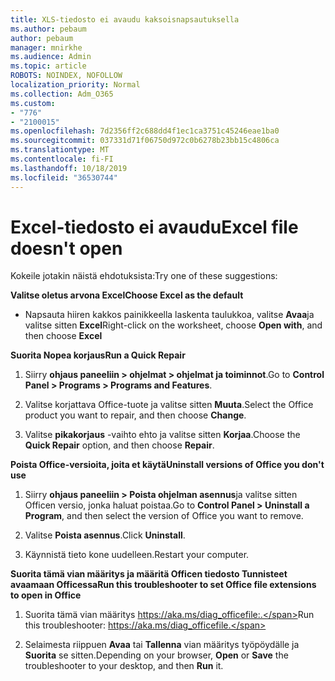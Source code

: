 ```yaml
---
title: XLS-tiedosto ei avaudu kaksoisnapsautuksella
ms.author: pebaum
author: pebaum
manager: mnirkhe
ms.audience: Admin
ms.topic: article
ROBOTS: NOINDEX, NOFOLLOW
localization_priority: Normal
ms.collection: Adm_O365
ms.custom:
- "776"
- "2100015"
ms.openlocfilehash: 7d2356ff2c688dd4f1ec1ca3751c45246eae1ba0
ms.sourcegitcommit: 037331d71f06750d972c0b6278b23bb15c4806ca
ms.translationtype: MT
ms.contentlocale: fi-FI
ms.lasthandoff: 10/18/2019
ms.locfileid: "36530744"
---
```

# <a name="excel-file-doesnt-open"></a><span data-ttu-id="a59d8-102">Excel-tiedosto ei avaudu</span><span class="sxs-lookup"><span data-stu-id="a59d8-102">Excel file doesn't open</span></span>

<span data-ttu-id="a59d8-103">Kokeile jotakin näistä ehdotuksista:</span><span class="sxs-lookup"><span data-stu-id="a59d8-103">Try one of these suggestions:</span></span>

<span data-ttu-id="a59d8-104">**Valitse oletus arvona Excel**</span><span class="sxs-lookup"><span data-stu-id="a59d8-104">**Choose Excel as the default**</span></span>

* <span data-ttu-id="a59d8-105">Napsauta hiiren kakkos painikkeella laskenta taulukkoa, valitse **Avaa**ja valitse sitten **Excel**</span><span class="sxs-lookup"><span data-stu-id="a59d8-105">Right-click on the worksheet, choose **Open with**, and then choose **Excel**</span></span>

<span data-ttu-id="a59d8-106">**Suorita Nopea korjaus**</span><span class="sxs-lookup"><span data-stu-id="a59d8-106">**Run a Quick Repair**</span></span>

1. <span data-ttu-id="a59d8-107">Siirry **ohjaus paneeliin > ohjelmat > ohjelmat ja toiminnot**.</span><span class="sxs-lookup"><span data-stu-id="a59d8-107">Go to **Control Panel > Programs > Programs and Features**.</span></span>

2. <span data-ttu-id="a59d8-108">Valitse korjattava Office-tuote ja valitse sitten **Muuta**.</span><span class="sxs-lookup"><span data-stu-id="a59d8-108">Select the Office product you want to repair, and then choose **Change**.</span></span>

3. <span data-ttu-id="a59d8-109">Valitse **pikakorjaus** -vaihto ehto ja valitse sitten **Korjaa**.</span><span class="sxs-lookup"><span data-stu-id="a59d8-109">Choose the **Quick Repair** option, and then choose **Repair**.</span></span>

<span data-ttu-id="a59d8-110">**Poista Office-versioita, joita et käytä**</span><span class="sxs-lookup"><span data-stu-id="a59d8-110">**Uninstall versions of Office you don't use**</span></span>

1. <span data-ttu-id="a59d8-111">Siirry **ohjaus paneeliin > Poista ohjelman asennus**ja valitse sitten Officen versio, jonka haluat poistaa.</span><span class="sxs-lookup"><span data-stu-id="a59d8-111">Go to **Control Panel > Uninstall a Program**, and then select the version of Office you want to remove.</span></span>

2. <span data-ttu-id="a59d8-112">Valitse **Poista asennus**.</span><span class="sxs-lookup"><span data-stu-id="a59d8-112">Click **Uninstall**.</span></span>

3. <span data-ttu-id="a59d8-113">Käynnistä tieto kone uudelleen.</span><span class="sxs-lookup"><span data-stu-id="a59d8-113">Restart your computer.</span></span>

<span data-ttu-id="a59d8-114">**Suorita tämä vian määritys ja määritä Officen tiedosto Tunnisteet avaamaan Officessa**</span><span class="sxs-lookup"><span data-stu-id="a59d8-114">**Run this troubleshooter to set Office file extensions to open in Office**</span></span>

1. <span data-ttu-id="a59d8-115">Suorita tämä vian määritys https://aka.ms/diag_officefile:.</span><span class="sxs-lookup"><span data-stu-id="a59d8-115">Run this troubleshooter: https://aka.ms/diag_officefile.</span></span>

2. <span data-ttu-id="a59d8-116">Selaimesta riippuen **Avaa** tai **Tallenna** vian määritys työpöydälle ja **Suorita** se sitten.</span><span class="sxs-lookup"><span data-stu-id="a59d8-116">Depending on your browser, **Open** or **Save** the troubleshooter to your desktop, and then **Run** it.</span></span>
